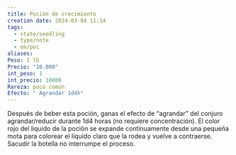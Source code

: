 ```yaml
---
title: Poción de crecimiento
creation date: 2024-03-04 11:14
tags:
  - state/seedling
  - type/note
  - om/poc
aliases: 
Peso: 1 lb
Precio: "10.000"
int_peso: 1
int_precio: 10000
Rareza: poco común
Efecto: " Agrandar 1d4h"
---
```


Después de beber esta poción, ganas el efecto de “agrandar” del conjuro agrandar/reducir durante 1d4 horas (no requiere concentración). El color rojo del líquido de la poción se expande continuamente desde una pequeña mota para colorear el líquido claro que la rodea y vuelve a contraerse. Sacudir la botella no interrumpe el proceso.
